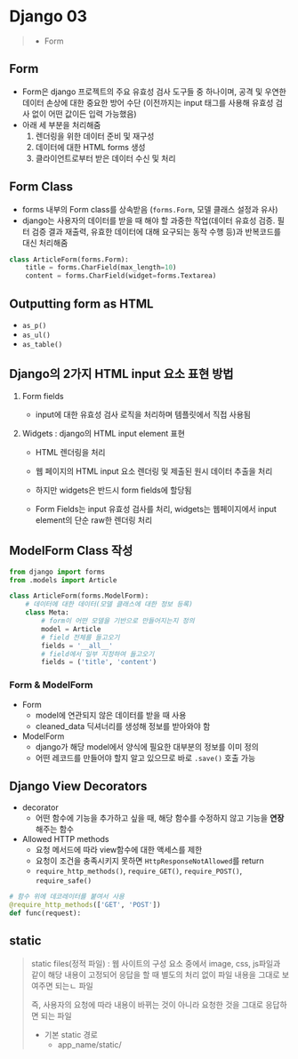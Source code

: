 # Django 03

> - Form

## Form

- Form은 django 프로젝트의 주요 유효성 검사 도구들 중 하나이며, 공격 및 우연한 데이터 손상에 대한 중요한 방어 수단 (이전까지는 input 태그를 사용해 유효성 검사 없이 어떤 값이든 입력 가능했음)
- 아래 세 부분을 처리해줌
  1. 렌더링을 위한 데이터 준비 및 재구성
  2. 데이터에 대한 HTML forms 생성
  3. 클라이언트로부터 받은 데이터 수신 및 처리



## Form Class

- forms 내부의 Form class를 상속받음 (`forms.Form`, 모델 클래스 설정과 유사)
- django는 사용자의 데이터를 받을 때 해야 할 과중한 작업(데이터 유효성 검증. 필터 검증 결과 재출력, 유효한 데이터에 대해 요구되는 동작 수행 등)과 반복코드를 대신 처리해줌

```python
class ArticleForm(forms.Form):
    title = forms.CharField(max_length=10)
    content = forms.CharField(widget=forms.Textarea)
```



## Outputting form as HTML

- `as_p()` 
- `as_ul()`
- `as_table()`



## Django의 2가지 HTML input 요소 표현 방법

1. Form fields

   - input에 대한 유효성 검사 로직을 처리하며 템플릿에서 직접 사용됨

2. Widgets : django의 HTML input element 표현

   - HTML 렌더링을 처리

   - 웹 페이지의 HTML input 요소 렌더링 및 제출된 원시 데이터 추출을 처리
   - 하지만 widgets은 반드시 form fields에 할당됨
   - Form Fields는 input 유효성 검사를 처리, widgets는 웹페이지에서 input element의 단순 raw한 렌더링 처리



## ModelForm Class 작성

```python
from django import forms
from .models import Article

class ArticleForm(forms.ModelForm):
    # 데이터에 대한 데이터(모델 클래스에 대한 정보 등록)
    class Meta:
        # form이 어떤 모델을 기반으로 만들어지는지 정의
        model = Article
        # field 전체를 들고오기
        fields = '__all__'
        # field에서 일부 지정하여 들고오기
        fields = ('title', 'content')
```



### Form & ModelForm

- Form
  - model에 연관되지 않은 데이터를 받을 때 사용
  - cleaned_data 딕셔너리를 생성해 정보를 받아와야 함
- ModelForm
  - django가 해당 model에서 양식에 필요한 대부분의 정보를 이미 정의
  - 어떤 레코드를 만들어야 할지 알고 있으므로 바로 `.save()` 호출 가능 



## Django View Decorators

- decorator
  - 어떤 함수에 기능을 추가하고 싶을 때, 해당 함수를 수정하지 않고 기능을 **연장**해주는 함수
- Allowed HTTP methods
  - 요청 메서드에 따라 view함수에 대한 액세스를 제한
  - 요청이 조건을 충족시키지 못하면 `HttpResponseNotAllowed`를 return
  - `require_http_methods()`, `require_GET()`, `require_POST()`, `require_safe()`

```python
# 함수 위에 데코레이터를 붙여서 사용
@require_http_methods(['GET', 'POST'])
def func(request):
```



## static

> static files(정적 파일) : 웹 사이트의 구성 요소 중에서 image, css, js파일과 같이 해당 내용이 고정되어 응답을 할 때 별도의 처리 없이 파일 내용을 그대로 보여주면 되는ㄴ 파일
>
> 즉, 사용자의 요청에 따라 내용이 바뀌는 것이 아니라 요청한 것을 그대로 응답하면 되는 파일 
>
> - 기본 static 경로 
>   - app_name/static/










